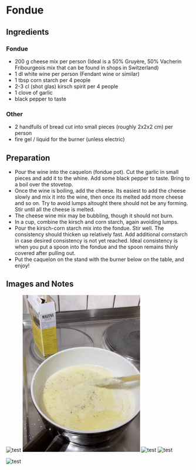 # Fondue

## Ingredients

### Fondue
- 200 g cheese mix per person (Ideal is a 50% Gruyère, 50% Vacherin Fribourgeois mix that can be found in shops in Switzerland)
- 1 dl white wine per person (Fendant wine or similar)
- 1 tbsp corn starch per 4 people
- 2-3 cl (shot glas) kirsch spirit per 4 people
- 1 clove of garlic
- black pepper to taste

### Other
- 2 handfulls of bread cut into small pieces (roughly 2x2x2 cm) per person
- fire gel / liquid for the burner (unless electric)


## Preparation

- Pour the wine into the caquelon (fondue pot). Cut the garlic in small pieces and add it to the whine. Add some black pepper to taste. Bring to a boil over the stovetop.
- Once the wine is boiling, add the cheese. Its easiest to add the cheese slowly and mix it into the wine, then once its melted add more cheese and so on. Try to avoid lumps altought there should not be any forming. Stir until all the cheese is melted.
- The cheese wine mix may be bubbling, though it should not burn.
- In a cup, combine the kirsch and corn starch, again avoiding lumps.
- Pour the kirsch-corn starch mix into the fondue. Stir well. The consistency should thicken up relatively fast. Add additional cornstarch in case desired consistency is not yet reached. Ideal consistency is when you put a spoon into the fondue and the spoon remains thinly covered after pulling out.
- Put the caquelon on the stand with the burner below on the table, and enjoy!


## Images and Notes

![test](images/fondue/gif1.gif)
![test](images/fondue/gif2.gif)
![test](images/fondue/gif3.gif)
![test](images/fondue/gif4.gif)

![test]('images/fondue/fondue_1.jpeg')



